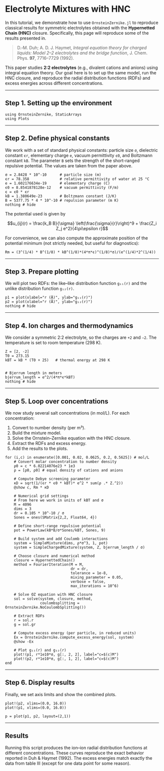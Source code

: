 # Electrolyte Mixtures with HNC

In this tutorial, we demonstrate how to use `OrnsteinZernike.jl` to reproduce classical results for symmetric electrolytes obtained with the **Hypernetted Chain (HNC)** closure. Specifically, this page will reproduce some of the results presented in.

> D.‐M. Duh; A. D. J. Haymet, *Integral equation theory for charged liquids: Model 2–2 electrolytes and the bridge function*, J. Chem. Phys. **97**, 7716–7729 (1992).

This paper studies **2:2 electrolytes** (e.g., divalent cations and anions) using integral equation theory. Our goal here is to set up the same model, run the HNC closure, and reproduce the radial distribution functions (RDFs) and excess energies across different concentrations.  

---

## Step 1. Setting up the environment

```@example elec
using OrnsteinZernike, StaticArrays
using Plots
```

---

## Step 2. Define physical constants

We work with a set of standard physical constants: particle size `σ`, dielectric constant `ϵr`, elementary charge `e`, vacuum permittivity `ϵ0`, and Boltzmann constant `kB`. The parameter `B` sets the strength of the short-ranged repulsive potential. The values are taken from the paper above.

```@example elec
σ = 2.8428 * 10^-10      # particle size (m)
ϵr = 78.358              # relative permittivity of water at 25 °C
e = 1.602176634e-19      # elementary charge (C)
ϵ0 = 8.8541878128e-12    # vacuum permittivity (F/m)
ϵ = ϵ0 * ϵr
kB = 1.380649e-23        # Boltzmann constant (J/K)
B = 5377.75 * 4 * 10^-10 # repulsion parameter (m K)
nothing # hide
```
The potential used is given by

$$u_{ij}(r) = \frac{k_B B}{\sigma}  \left(\frac{\sigma}{r}\right)^9 +  \frac{Z_i Z_j e^2}{4\pi\epsilon r}$$

For convenience, we can also compute the approximate position of the potential minimum (not strictly needed, but useful for diagnostics):

```@example elec
Rm = (3^(1/4) * B^(1/8) * kB^(1/8)*(4*π*ϵ)^(1/8)*σ)/(e^(1/4)*2^(1/4))
```

---

## Step 3. Prepare plotting

We will plot two RDFs: the like–like distribution function `g₁₁(r)` and the unlike distribution function `g₁₂(r)`.

```@example elec
p1 = plot(xlabel="r (Å)", ylab="g₁₁(r)")
p2 = plot(xlabel="r (Å)", ylab="g₁₂(r)")
nothing # hide
```

---

## Step 4. Ion charges and thermodynamics

We consider a symmetric 2:2 electrolyte, so the charges are `+2` and `–2`. The temperature is set to room temperature (298 K). 

```@example elec
Z = [2, -2] 
T0 = 273.15
kBT = kB * (T0 + 25)   # thermal energy at 298 K


# Bjerrum length in meters
bjerrum_length = e^2/(4*π*ϵ*kBT) 
nothing # hide

```

---

## Step 5. Loop over concentrations

We now study several salt concentrations (in mol/L). For each concentration:

1. Convert to number density (per m³).
2. Build the mixture model.
3. Solve the Ornstein–Zernike equation with the HNC closure.
4. Extract the RDFs and excess energy.
5. Add the results to the plots.

```@example elec
for (i,c) in enumerate([0.001, 0.02, 0.0625, 0.2, 0.5625]) # mol/L
    # Convert molar concentration to number density
    ρ0 = c * 6.02214076e23 * 1e3  
    ρ = [ρ0, ρ0] # equal density of cations and anions

    # Compute Debye screening parameter
    κD = sqrt(1/(ϵr * ϵ0 * kBT)* e^2 * sum(ρ .* Z.^2))
    @show c, Rm * κD

    # Numerical grid settings
    # From here we work in units of kBT and σ
    M = 4096
    dims = 3
    dr = 0.105 * 10^-10 / σ  
    Sones = ones(SMatrix{2,2, Float64, 4})

    # Define short-range repulsive potential
    pot = PowerLaw(kB*B/σ*Sones/kBT, Sones, 9)

    # Build system and add Coulomb interactions
    system = SimpleMixture(dims, ρ*σ^3, 1, pot)
    system = SimpleChargedMixture(system, Z, bjerrum_length / σ)

    # Choose closure and numerical method
    closure = HypernettedChain()
    method = FourierIteration(M = M,
                              dr = dr,
                              tolerance = 1e-8,
                              mixing_parameter = 0.05,
                              verbose = false,
                              max_iterations = 10^6)

    # Solve OZ equation with HNC closure
    sol = solve(system, closure, method,
                coulombsplitting = OrnsteinZernike.NoCoulombSplitting())

    # Extract RDFs
    r = sol.r 
    g = sol.gr

    # Compute excess energy (per particle, in reduced units)
    Ex = OrnsteinZernike.compute_excess_energy(sol, system)
    @show -Ex

    # Plot g₁₁(r) and g₁₂(r)
    plot!(p1, r*1e10*σ, g[:, 2, 2], label="c=$(c)M")
    plot!(p2, r*1e10*σ, g[:, 1, 2], label="c=$(c)M")
end
```

---

## Step 6. Display results

Finally, we set axis limits and show the combined plots.

```@example elec
plot!(p2, xlims=(0.0, 16.0))
plot!(p1, xlims=(0.0, 16.0))

p = plot(p1, p2, layout=(2,1))
```

---

## Results

Running this script produces the ion–ion radial distribution functions at different concentrations. These curves reproduce the exact behavior reported in Duh & Haymet (1992). The excess energies match exactly the data from table III (except for one data point for some reason).  

